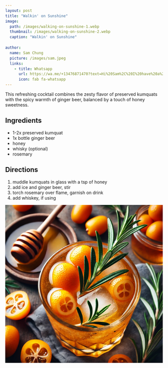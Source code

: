 ```yaml
---
layout: post
title: "Walkin' on Sunshine"
image:
  path: /images/walking-on-sunshine-1.webp
  thumbnail: /images/walking-on-sunshine-2.webp
  caption: "Walkin' on Sunshine"

author:
  name: Sam Chung
  picture: /images/sam.jpeg
  links:
    - title: Whatsapp
      url: https://wa.me/+13476871470?text=Hi%20Sam%2C%20I%20have%20a%20quick%20question%20about%20your%20Walkin%27%20on%20Sunshine%20recipe
      icon: fab fa-whatsapp
---
```


This refreshing cocktail combines the zesty flavor of preserved kumquats with the spicy warmth of ginger beer, balanced by a touch of honey sweetness.

## Ingredients

- 1-2x preserved kumquat
- 1x bottle ginger beer
- honey
- whisky (optional)
- rosemary

## Directions

1. ⁠muddle kumquats in glass with a tsp of honey
2. ⁠⁠add ice and ginger beer, stir
3. ⁠⁠torch rosemary over flame, garnish on drink
4. ⁠⁠add whiskey, if using

<img src="/images/walking-on-sunshine-2.webp">
